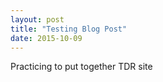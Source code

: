 ```yaml
---
layout: post
title: "Testing Blog Post"
date: 2015-10-09
---
```


Practicing to put together TDR site
